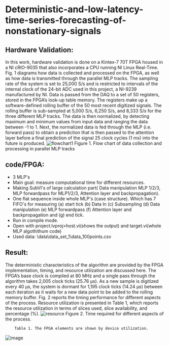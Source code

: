 # Deterministic-and-low-latency-time-series-forecasting-of-nonstationary-signals

## Hardware Validation:
In this work, hardware validation is done on a Kintex-7 70T FPGA housed in a NI
cRIO-9035 that also incorporates a CPU running NI Linux Real-Time. Fig. 1 diagrams
how data is collected and processed on the FPGA, as well as how data is transmitted
through the parallel MLP tracks. The sampling rate of the system is set to 25,000 S/s
and is restricted to intervals of the internal clock of the 24-bit ADC used in this project,
a NI-9239 manufactured by NI. Data is passed from the DAQ to a set of 50 registers,
stored in the FPGA’s look-up table memory. The registers make up a software-defined
rolling buffer of the 50 most recent digitized signals. The rolling buffer is sub-sampled
at 5,000 S/s, 6,250 S/s, and 8,333 S/s for the three different MLP tracks. The data
is then normalized, by detecting maximum and minimum values from input data and
ranging the data between -1 to 1. Next, the normalized data is fed through the MLP (i.e.
forward pass) to obtain a prediction that is then passed to the attention layer before a
final prediction of the signal 25 clock cycles (1 ms) into the future is produced.
![flowchart1](https://user-images.githubusercontent.com/60459286/142488752-07980fbc-af0c-421f-89fc-0f8f7b2a07bc.png)
         Figure 1. Flow chart of data collection and processing in parallel MLP tracks

## code/FPGA:
* 3 MLP's
* Main goal: measure computational time for different resources.
* Making SubVI's of large calculation part( Data manipulation MLP 1/2/3, MLP forwardpass for MLP1/2/3, Attention layer and backpropagation).
* One flat sequence inside whole MLP's (case structure). Which has 7 FIFO's for measuring (a) start tick (b) Data In (c) Subsampling (d) Data manipulation (e) MLP forwardpass (f) Attention layer and backpropagation and (g) end tick.
* Run in compile mode.
* Open with project.lvproj>host.vi(shows the output) and target.vi(whole MLP algothithum code)
* Used data: \data\data_set_1\data_100points.csv
## Result:
The deterministic characteristics of the algorithm are provided by the FPGA implementation, timing, and resource utilization are discussed here. The FPGA’s base clock
is compiled at 80 MHz and a single pass through the algorithm takes 2,005 clock ticks
(25.76 µs). As a new sample is digitized every 40 µs, the system is dormant for 1,195
clock ticks (14.24 µs) between each iteration as it waits for a new data point to be added
to the rolling memory buffer. Fig. 2 reports the timing performance for different aspects
of the process. Resource utilization is presented in Table 1, which reports the resource
utilization in terms of slices used, slice availability, and percentage (%).
![resource](https://user-images.githubusercontent.com/60459286/142489065-2179161a-58b5-4365-bde1-90860abf6e35.png)
        Figure 2. Time required for different aspects of the process.
        
        Table 1. The FPGA elements are shown by device utilization.
 ![image](https://user-images.githubusercontent.com/60459286/142489219-023aa639-a553-4f5b-8f69-f80bcc55eb5c.png)

